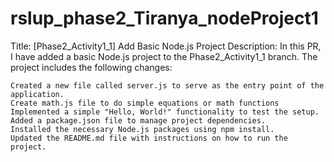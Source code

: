 # rslup_phase2_Tiranya_nodeProject1


Title: [Phase2_Activity1_1] Add Basic Node.js Project
Description:
In this PR, I have added a basic Node.js project to the Phase2_Activity1_1 branch. The project includes the following changes:

    Created a new file called server.js to serve as the entry point of the application.
    Create math.js file to do simple equations or math functions
    Implemented a simple "Hello, World!" functionality to test the setup.
    Added a package.json file to manage project dependencies.
    Installed the necessary Node.js packages using npm install.
    Updated the README.md file with instructions on how to run the project.
